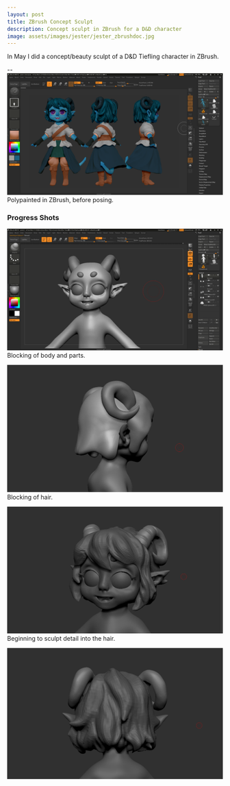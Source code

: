 ```yaml
---
layout: post
title: ZBrush Concept Sculpt
description: Concept sculpt in ZBrush for a D&D character
image: assets/images/jester/jester_zbrushdoc.jpg
---
```


In May I did a concept/beauty sculpt of a D&D Tiefling character in ZBrush.

--
<span class="image fit"><img src="assets/images/jester/polypaint.png" alt="" /></span>
Polypainted in ZBrush, before posing.

<h3>Progress Shots</h3>
<span class="image fit"><img src="assets/images/jester/wip1.png" alt="" /></span>
Blocking of body and parts.

<span class="image fit"><img src="assets/images/jester/wip2.png" alt="" /></span>
Blocking of hair.

<span class="image fit"><img src="assets/images/jester/wip3.png" alt="" /></span>
Beginning to sculpt detail into the hair.

<span class="image fit"><img src="assets/images/jester/wip4.png" alt="" /></span>

